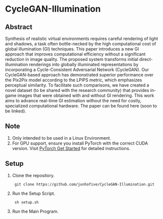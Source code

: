 # CycleGAN-Illumination

## Abstract
Synthesis of realistic virtual environments requires careful rendering of light and shadows, a task often bottle-necked by the high computational cost of global illumination (GI) techniques. This paper introduces a new GI approach that improves computational efficiency without a significant reduction in image quality. The proposed system transforms initial direct-illumination renderings into globally illuminated representations by incorporating a Cycle-Consistent Adversarial Network (CycleGAN). Our CycleGAN-based approach has demonstrated superior performance over the Pix2Pix model according to the LPIPS metric, which emphasizes perceptual similarity. To facilitate such comparisons, we have created a novel dataset (to be shared with the research community) that provides in-game images that were obtained with and without GI rendering. This work aims to advance real-time GI estimation without the need for costly, specialized computational hardware. The paper can be found here (soon to be linked).

## Note
1. Only intended to be used in a Linux Environment.
2. For GPU support, ensure you install PyTorch with the correct CUDA version. Visit [PyTorch Get Started](https://pytorch.org/get-started/locally/) for detailed instructions.


## Setup
1. Clone the repository.
   ```console
    git clone https://github.com/junhofive/CycleGAN-Illumination.git
    ```

2. Run the Setup Script.
   ```console
    sh setup.sh
    ```

3. Run the Main Program.

